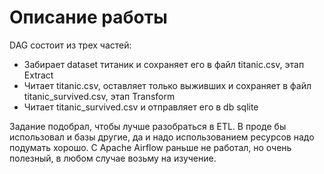 # Описание работы

DAG состоит из трех частей:
 - Забирает dataset титаник и сохраняет его в файл titanic.csv, этап Extract
 - Читает titanic.csv, оставляет только выживших и сохраняет в файл titanic_survived.csv, этап Transform
 - Читает titanic_survived.csv и отправляет его в db sqlite

Задание подобрал, чтобы лучше разобраться в ETL. В проде бы использовал и базы другие, да и надо использованием ресурсов надо подумать хорошо. С Apache Airflow раньше не работал, но очень полезный, в любом случае возьму на изучение.